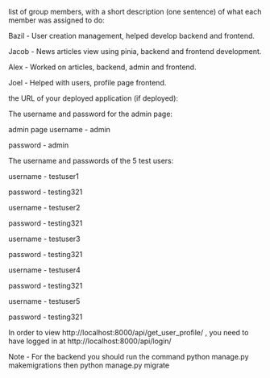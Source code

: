 list of group members, with a short description (one sentence) of what each member was assigned to do:

Bazil - User creation management, helped develop backend and frontend.

Jacob - News articles view using pinia, backend and frontend development.

Alex - Worked on articles, backend, admin and frontend.

Joel - Helped with users, profile page frontend.


the URL of your deployed application (if deployed):

The username and password for the admin page:

admin page 
username - admin

password - admin


The username and passwords of the 5 test users:

username - testuser1

password - testing321

username - testuser2

password - testing321

username - testuser3

password - testing321

username - testuser4

password - testing321

username - testuser5

password - testing321

In order to view http://localhost:8000/api/get_user_profile/ , you need to have logged in at 
http://localhost:8000/api/login/


Note - For the backend you should run the command python manage.py makemigrations then python manage.py migrate


